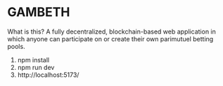 # GAMBETH

What is this?
A fully decentralized, blockchain-based web application in which anyone can participate on or create their own parimutuel betting pools.

1. npm install
2. npm run dev
3. http://localhost:5173/
